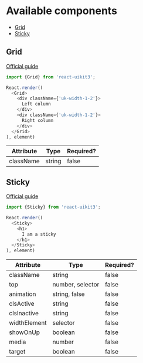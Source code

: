 # Available components

- [Grid](#grid)
- [Sticky](#sticky)

## Grid
[Official guide](https://getuikit.com/docs/grid)

~~~javascript
import {Grid} from 'react-uikit3';

React.render((
  <Grid>
    <div className={'uk-width-1-2'}>
      Left column
    </div>
    <div className={'uk-width-1-2'}>
      Right column
    </div>
  </Grid>
), element)
~~~

Attribute |  Type  | Required?
----------|--------|---------
className | string | false

## Sticky
[Official guide](https://getuikit.com/docs/sticky)

~~~javascript
import {Sticky} from 'react-uikit3';

React.render((
  <Sticky>
    <h1>
      I am a sticky
    </h1>
  </Sticky>
), element)
~~~

Attribute           |  Type            | Required?
--------------------|------------------|---------
className           | string           | false
top                 | number, selector | false
animation           | string, false    | false
clsActive           | string           | false
clsInactive         | string           | false
widthElement        | selector         | false
showOnUp            | boolean          | false
media               | number           | false
target              | boolean          | false
